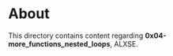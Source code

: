 # About  
  

This directory contains content regarding **0x04-more_functions_nested_loops**, ALXSE. 
